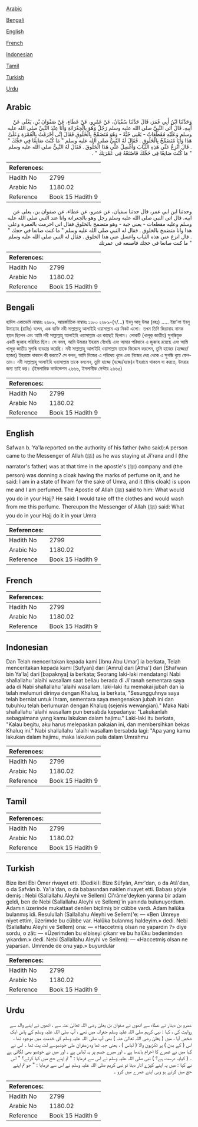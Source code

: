 [Arabic](#arabic)

[Bengali](#bengali)

[English](#english)

[French](#french)

[Indonesian](#indonesian)

[Tamil](#tamil)

[Turkish](#turkish)

[Urdu](#urdu)

## Arabic


<div dir="rtl" lang="ar" style={{fontSize:'larger',backgroundColor:'#f8f9fa',padding:20}}>
وَحَدَّثَنَا ابْنُ أَبِي عُمَرَ، قَالَ حَدَّثَنَا سُفْيَانُ، عَنْ عَمْرٍو، عَنْ عَطَاءٍ، عَنْ صَفْوَانَ بْنِ، يَعْلَى عَنْ أَبِيهِ، قَالَ أَتَى النَّبِيَّ صلى الله عليه وسلم رَجُلٌ وَهُوَ بِالْجِعْرَانَةِ وَأَنَا عِنْدَ النَّبِيِّ صلى الله عليه وسلم وَعَلَيْهِ مُقَطَّعَاتٌ - يَعْنِي جُبَّةً - وَهُوَ مُتَضَمِّخٌ بِالْخَلُوقِ فَقَالَ إِنِّي أَحْرَمْتُ بِالْعُمْرَةِ وَعَلَىَّ هَذَا وَأَنَا مُتَضَمِّخٌ بِالْخَلُوقِ ‏.‏ فَقَالَ لَهُ النَّبِيُّ صلى الله عليه وسلم ‏"‏ مَا كُنْتَ صَانِعًا فِي حَجِّكَ ‏"‏ ‏.‏ قَالَ أَنْزِعُ عَنِّي هَذِهِ الثِّيَابَ وَأَغْسِلُ عَنِّي هَذَا الْخَلُوقَ ‏.‏ فَقَالَ لَهُ النَّبِيُّ صلى الله عليه وسلم ‏"‏ مَا كُنْتَ صَانِعًا فِي حَجِّكَ فَاصْنَعْهُ فِي عُمْرَتِكَ ‏"‏ ‏.‏
</div>
<div style={{backgroundColor:'#f8f9fa',padding:20, marginBottom: 10}}><table> <thead> <tr> <th>References:</th> <th></th> </tr> </thead> <tbody><tr><td>Hadith No</td><td>2799</td></tr><tr><td>Arabic No</td><td>1180.02</td></tr><tr><td>Reference</td><td>Book 15 Hadith 9</td></tr></tbody></table></div>


<div dir="rtl" lang="ar" style={{fontSize:'larger',backgroundColor:'#f8f9fa',padding:20}}>
وحدثنا ابن ابي عمر، قال حدثنا سفيان، عن عمرو، عن عطاء، عن صفوان بن، يعلى عن ابيه، قال اتى النبي صلى الله عليه وسلم رجل وهو بالجعرانة وانا عند النبي صلى الله عليه وسلم وعليه مقطعات - يعني جبة - وهو متضمخ بالخلوق فقال اني احرمت بالعمرة وعلى هذا وانا متضمخ بالخلوق . فقال له النبي صلى الله عليه وسلم " ما كنت صانعا في حجك " . قال انزع عني هذه الثياب واغسل عني هذا الخلوق . فقال له النبي صلى الله عليه وسلم " ما كنت صانعا في حجك فاصنعه في عمرتك
</div>
<div style={{backgroundColor:'#f8f9fa',padding:20, marginBottom: 10}}><table> <thead> <tr> <th>References:</th> <th></th> </tr> </thead> <tbody><tr><td>Hadith No</td><td>2799</td></tr><tr><td>Arabic No</td><td>1180.02</td></tr><tr><td>Reference</td><td>Book 15 Hadith 9</td></tr></tbody></table></div>

## Bengali


<div dir="ltr" lang="bn" style={{fontSize:'larger',backgroundColor:'#f8f9fa',padding:20}}>
হাদিস একাডেমি নাম্বারঃ ২৬৮৯, আন্তর্জাতিক নাম্বারঃ ১১৮০ ২৬৮৯-(৭/...) ইবনু আবূ উমর (রহঃ) ..... ইয়া'লা ইবনু উমায়্যাহ (রাযিঃ) বলেন, এক ব্যক্তি নবী সাল্লাল্লাহু আলাইহি ওয়াসাল্লাম এর নিকট এলো। তখন তিনি জিরানাহ নামক স্থানে ছিলেন এবং আমি নবী সাল্লাল্লাহু আলাইহি ওয়াসাল্লাম এর কাছেই ছিলাম। লোকটি (খালূক্‌ জাতীয়) সুগন্ধিযুক্ত একটি জুব্বাহ পরিহিত ছিল। সে বলল, আমি উমরার ইহরাম বেঁধেছি এবং আমার পরিধানে এ জুব্বাহ রয়েছে এবং আমি খালূক্‌ জাতীয় সুগন্ধি ব্যবহার করেছি। নবী সাল্লাল্লাহু আলাইহি ওয়াসাল্লাম তাকে জিজ্ঞেস করলেন, তুমি হাজের (হজ্জের/হজের) ইহরামে থাকলে কী করতে? সে বলল, আমি নিজের এ পরিধেয় খুলে এবং নিজের দেহ থেকে এ সুগন্ধি ধুয়ে ফেলতাম। নবী সাল্লাল্লাহু আলাইহি ওয়াসাল্লাম তাকে বললেন, তুমি হাজ্জে (হজ্জে/হজে)র ইহরামে থাকলে যা করতে, উমরার জন্য তাই কর। (ইসলামিক ফাউন্ডেশন ২৬৬৬, ইসলামীক সেন্টার ২৬৬৫)
</div>
<div style={{backgroundColor:'#f8f9fa',padding:20, marginBottom: 10}}><table> <thead> <tr> <th>References:</th> <th></th> </tr> </thead> <tbody><tr><td>Hadith No</td><td>2799</td></tr><tr><td>Arabic No</td><td>1180.02</td></tr><tr><td>Reference</td><td>Book 15 Hadith 9</td></tr></tbody></table></div>

## English


<div dir="ltr" lang="en" style={{fontSize:'larger',backgroundColor:'#f8f9fa',padding:20}}>
Safwan b. Ya'la reported on the authority of his father (who said):A person came to the Messenger of Allah (ﷺ) as he was staying at Ji'rana and I (the narrator's father) was at that time in the apostle's (ﷺ) company and (the person) was donning a cloak having the marks of perfume on it, and he said: I am in a state of Ihram for the sake of Umra, and it (this cloak) is upon me and I am perfumed. The Apostle of Allah (ﷺ) said to him: What would you do in your Hajj? He said: I would take off the clothes and would wash from me this perfume. Thereupon the Messenger of Allah (ﷺ) said: What you do in your Hajj do it in your Umra
</div>
<div style={{backgroundColor:'#f8f9fa',padding:20, marginBottom: 10}}><table> <thead> <tr> <th>References:</th> <th></th> </tr> </thead> <tbody><tr><td>Hadith No</td><td>2799</td></tr><tr><td>Arabic No</td><td>1180.02</td></tr><tr><td>Reference</td><td>Book 15 Hadith 9</td></tr></tbody></table></div>

## French


<div dir="ltr" lang="fr" style={{fontSize:'larger',backgroundColor:'#f8f9fa',padding:20}}>

</div>
<div style={{backgroundColor:'#f8f9fa',padding:20, marginBottom: 10}}><table> <thead> <tr> <th>References:</th> <th></th> </tr> </thead> <tbody><tr><td>Hadith No</td><td>2799</td></tr><tr><td>Arabic No</td><td>1180.02</td></tr><tr><td>Reference</td><td>Book 15 Hadith 9</td></tr></tbody></table></div>

## Indonesian


<div dir="ltr" lang="id" style={{fontSize:'larger',backgroundColor:'#f8f9fa',padding:20}}>
Dan Telah menceritakan kepada kami [Ibnu Abu Umar] ia berkata, Telah menceritakan kepada kami [Sufyan] dari [Amru] dari [Atha'] dari [Shafwan bin Ya'la] dari [bapaknya] ia berkata; Seorang laki-laki mendatangi Nabi shallallahu 'alaihi wasallam saat beliau berada di Ji'ranah sementara saya ada di Nabi shallallahu 'alaihi wasallam. laki-laki itu memakai jubah dan ia telah melumuri dirinya dengan Khaluq, ia berkata, "Sesungguhnya saya telah berniat untuk Ihram, sementara saya mengenakan jubah ini dan tubuhku telah berlumuran dengan Khaluq (sejenis wewangian)." Maka Nabi shallallahu 'alaihi wasallam pun bersabda kepadanya: "Lakukanlah sebagaimana yang kamu lakukan dalam hajimu." Laki-laki itu berkata, "Kalau begitu, aku harus melepaskan pakaian ini, dan membersihkan bekas Khaluq ini." Nabi shallallahu 'alaihi wasallam bersabda lagi: "Apa yang kamu lakukan dalam hajimu, maka lakukan pula dalam Umrahmu
</div>
<div style={{backgroundColor:'#f8f9fa',padding:20, marginBottom: 10}}><table> <thead> <tr> <th>References:</th> <th></th> </tr> </thead> <tbody><tr><td>Hadith No</td><td>2799</td></tr><tr><td>Arabic No</td><td>1180.02</td></tr><tr><td>Reference</td><td>Book 15 Hadith 9</td></tr></tbody></table></div>

## Tamil


<div dir="ltr" lang="ta" style={{fontSize:'larger',backgroundColor:'#f8f9fa',padding:20}}>

</div>
<div style={{backgroundColor:'#f8f9fa',padding:20, marginBottom: 10}}><table> <thead> <tr> <th>References:</th> <th></th> </tr> </thead> <tbody><tr><td>Hadith No</td><td>2799</td></tr><tr><td>Arabic No</td><td>1180.02</td></tr><tr><td>Reference</td><td>Book 15 Hadith 9</td></tr></tbody></table></div>

## Turkish


<div dir="ltr" lang="tr" style={{fontSize:'larger',backgroundColor:'#f8f9fa',padding:20}}>
Bize ibni Ebi Ömer rivayet etti. (Dediki): Bize Süfyân, Amr'dan, o da Atâ'dan, o da Safvân b. Ya'la'dan, o da babasından naklen rivayet etti. Babası şöyle demiş : Nebi (Sallallahu Aleyhi ve Sellem) Ci'râme'deyken yanına bir adam geldi, ben de Nebi (Sallallahu Aleyhi ve Sellem)'in yanında bulunuyordum. Adamın üzerinde mukattaat denilen biçilmiş bir cübbe vardı. Adam halûka bulanmış idi. Resulullah (Sallallahu Aleyhi ve Sellem)'e: — «Ben Umreye niyet ettim, üzerimde bu cübbe var. Halûka bulanmış haldeyim.» dedi. Nebi (Sallallahu Aleyhi ve Sellem) ona: — «Haccetmiş olsan ne yapardın ?» diye sordu, o zât: — «Üzerimden bu elbiseyi çıkarır ve bu halûku bedenimden yıkardım.» dedi. Nebi (Sallallahu Aleyhi ve Sellem): — «Haccetmiş olsan ne yaparsan. Umrende de onu yap.» buyurdular
</div>
<div style={{backgroundColor:'#f8f9fa',padding:20, marginBottom: 10}}><table> <thead> <tr> <th>References:</th> <th></th> </tr> </thead> <tbody><tr><td>Hadith No</td><td>2799</td></tr><tr><td>Arabic No</td><td>1180.02</td></tr><tr><td>Reference</td><td>Book 15 Hadith 9</td></tr></tbody></table></div>

## Urdu


<div dir="rtl" lang="ur" style={{fontSize:'larger',backgroundColor:'#f8f9fa',padding:20}}>
عمرو بن دینار نے عطاء سے انھوں نے صفوان بن یعلیٰ رضی اللہ تعالیٰ عنہ سے ، انھوں نے اپنے والد سے روایت کی ، کہا : نبی کریم صلی اللہ علیہ وسلم جعرانہ میں تھے ، آپ صلی اللہ علیہ وسلم کے پاس ایک شخص آیا ، میں ( یعلیٰ رضی اللہ تعالیٰ عنہ ) بھی آپ صلی اللہ علیہ وسلم کی خدمت میں موجود تھا ، اس ( کے بدن ) پر ٹکڑیوں والا ( لباس ) ، یعنی جبہ تھا وہ زعفران ملی خوشبوسے لت پت تھا ۔ اس نے کہا میں نے عمرے کا احرام باندھا ہے ۔ اور میرے جسم پر یہ لباس ہے ۔ اور میں نے خوشبو بھی لگائی ہے ۔ ( کیایہ درست ہے؟ ) نبی صلی اللہ علیہ وسلم نے اس سے فرمایا : " تم اپنے حج میں کیا کرتے؟ " اس نے کہا : میں یہ اپنے کپڑے اتار دیتا تو نبی کریم صلی اللہ علیہ وسلم نے اس سے فرمایا : " جو تم اپنے حج میں کرتے ہو وہی اپنے عمرے میں کرو ۔
</div>
<div style={{backgroundColor:'#f8f9fa',padding:20, marginBottom: 10}}><table> <thead> <tr> <th>References:</th> <th></th> </tr> </thead> <tbody><tr><td>Hadith No</td><td>2799</td></tr><tr><td>Arabic No</td><td>1180.02</td></tr><tr><td>Reference</td><td>Book 15 Hadith 9</td></tr></tbody></table></div>